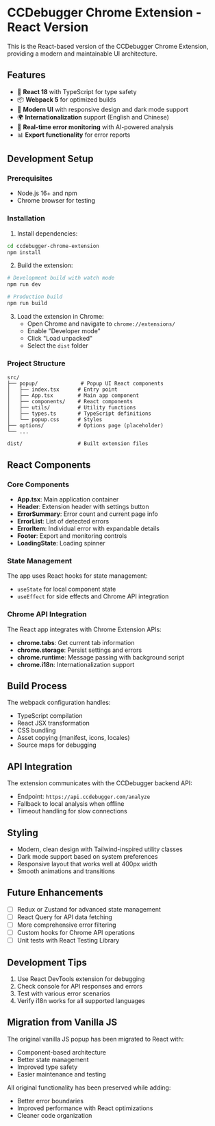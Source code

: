 # CCDebugger Chrome Extension - React Version

This is the React-based version of the CCDebugger Chrome Extension, providing a modern and maintainable UI architecture.

## Features

- 🚀 **React 18** with TypeScript for type safety
- 📦 **Webpack 5** for optimized builds
- 🎨 **Modern UI** with responsive design and dark mode support
- 🌍 **Internationalization** support (English and Chinese)
- 🔄 **Real-time error monitoring** with AI-powered analysis
- 📊 **Export functionality** for error reports

## Development Setup

### Prerequisites

- Node.js 16+ and npm
- Chrome browser for testing

### Installation

1. Install dependencies:
```bash
cd ccdebugger-chrome-extension
npm install
```

2. Build the extension:
```bash
# Development build with watch mode
npm run dev

# Production build
npm run build
```

3. Load the extension in Chrome:
   - Open Chrome and navigate to `chrome://extensions/`
   - Enable "Developer mode"
   - Click "Load unpacked"
   - Select the `dist` folder

### Project Structure

```
src/
├── popup/              # Popup UI React components
│   ├── index.tsx      # Entry point
│   ├── App.tsx        # Main app component
│   ├── components/    # React components
│   ├── utils/         # Utility functions
│   ├── types.ts       # TypeScript definitions
│   └── popup.css      # Styles
├── options/           # Options page (placeholder)
└── ...

dist/                  # Built extension files
```

## React Components

### Core Components

- **App.tsx**: Main application container
- **Header**: Extension header with settings button
- **ErrorSummary**: Error count and current page info
- **ErrorList**: List of detected errors
- **ErrorItem**: Individual error with expandable details
- **Footer**: Export and monitoring controls
- **LoadingState**: Loading spinner

### State Management

The app uses React hooks for state management:
- `useState` for local component state
- `useEffect` for side effects and Chrome API integration

### Chrome API Integration

The React app integrates with Chrome Extension APIs:
- **chrome.tabs**: Get current tab information
- **chrome.storage**: Persist settings and errors
- **chrome.runtime**: Message passing with background script
- **chrome.i18n**: Internationalization support

## Build Process

The webpack configuration handles:
- TypeScript compilation
- React JSX transformation
- CSS bundling
- Asset copying (manifest, icons, locales)
- Source maps for debugging

## API Integration

The extension communicates with the CCDebugger backend API:
- Endpoint: `https://api.ccdebugger.com/analyze`
- Fallback to local analysis when offline
- Timeout handling for slow connections

## Styling

- Modern, clean design with Tailwind-inspired utility classes
- Dark mode support based on system preferences
- Responsive layout that works well at 400px width
- Smooth animations and transitions

## Future Enhancements

- [ ] Redux or Zustand for advanced state management
- [ ] React Query for API data fetching
- [ ] More comprehensive error filtering
- [ ] Custom hooks for Chrome API operations
- [ ] Unit tests with React Testing Library

## Development Tips

1. Use React DevTools extension for debugging
2. Check console for API responses and errors
3. Test with various error scenarios
4. Verify i18n works for all supported languages

## Migration from Vanilla JS

The original vanilla JS popup has been migrated to React with:
- Component-based architecture
- Better state management
- Improved type safety
- Easier maintenance and testing

All original functionality has been preserved while adding:
- Better error boundaries
- Improved performance with React optimizations
- Cleaner code organization